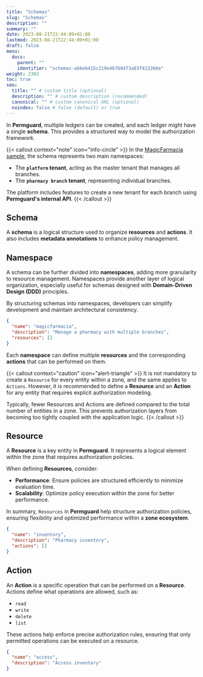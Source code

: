 ```yaml
---
title: "Schemas"
slug: "Schemas"
description: ""
summary: ""
date: 2023-08-21T22:44:09+01:00
lastmod: 2023-08-21T22:44:09+01:00
draft: false
menu:
  docs:
    parent: ""
    identifier: "schemas-ab6eb415c219e46768473a83f413266e"
weight: 2302
toc: true
seo:
  title: "" # custom title (optional)
  description: "" # custom description (recommended)
  canonical: "" # custom canonical URL (optional)
  noindex: false # false (default) or true
---
```

In **Permguard**, multiple ledgers can be created, and each ledger might have a single **schema**.
This provides a structured way to model the authorization framework.

{{< callout context="note" icon="info-circle" >}}
In the [MagicFarmacia sample](/docs/0.1.x/getting-started/hands-on-examples#integration-use-case-pharmacy-branch-management),
the schema represents two main namespaces:

- The **`platform` tenant**, acting as the master tenant that manages all branches.
- The **`pharmacy branch` tenant**, representing individual branches.

The platform includes features to create a new tenant for each branch using **Permguard's internal API**.
{{< /callout >}}

## Schema

A **schema** is a logical structure used to organize **resources** and **actions**.
It also includes **metadata annotations** to enhance policy management.

## Namespace

A schema can be further divided into **namespaces**, adding more granularity to resource management.
Namespaces provide another layer of logical organization, especially useful for schemas designed with **Domain-Driven Design (DDD)** principles.

By structuring schemas into namespaces, developers can simplify development and maintain architectural consistency.

```json
{
  "name": "magicfarmacia",
  "description": "Manage a pharmacy with multiple branches",
  "resources": []
}
```

Each **namespace** can define multiple **resources** and the corresponding **actions** that can be performed on them.

{{< callout context="caution" icon="alert-triangle" >}}
It is not mandatory to create a `Resource` for every entity within a zone, and the same applies to `Actions`.
However, it is recommended to define a **Resource** and an **Action** for any entity that requires explicit authorization modeling.

Typically, fewer Resources and Actions are defined compared to the total number of entities in a zone.
This prevents authorization layers from becoming too tightly coupled with the application logic.
{{< /callout >}}

## Resource

A **Resource** is a key entity in **Permguard**. It represents a logical element within the zone that requires authorization policies.

When defining **Resources**, consider:

- **Performance**: Ensure policies are structured efficiently to minimize evaluation time.
- **Scalability**: Optimize policy execution within the zone for better performance.

In summary, `Resources` in **Permguard** help structure authorization policies, ensuring flexibility and optimized performance within a **zone ecosystem**.

```json
{
  "name": "inventory",
  "description": "Pharmacy inventory",
  "actions": []
}
```

## Action

An **Action** is a specific operation that can be performed on a **Resource**.
Actions define what operations are allowed, such as:

- `read`
- `write`
- `delete`
- `list`

These actions help enforce precise authorization rules, ensuring that only permitted operations can be executed on a resource.

```json
{
  "name": "access",
  "description": "Access inventory"
}
```
